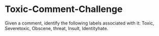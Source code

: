 # Toxic-Comment-Challenge
Given a comment, identify the following labels associated with it:  Toxic, Severetoxic, Obscene, threat, Insult, Identityhate.

